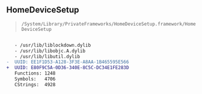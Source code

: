## HomeDeviceSetup

> `/System/Library/PrivateFrameworks/HomeDeviceSetup.framework/HomeDeviceSetup`

```diff

   - /usr/lib/liblockdown.dylib
   - /usr/lib/libobjc.A.dylib
   - /usr/lib/libutil.dylib
-  UUID: EE1F1D53-A128-3F3E-A8AA-1B465595E566
+  UUID: E80F9C5A-0D36-340E-8C5C-DC34E1FE283D
   Functions: 1248
   Symbols:   4706
   CStrings:  4928

```
